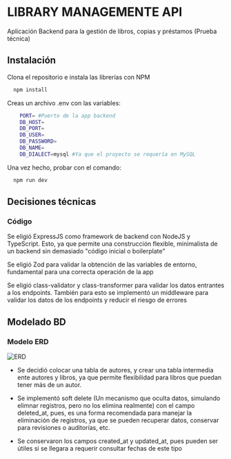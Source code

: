 
# LIBRARY MANAGEMENTE API

Aplicación Backend para la gestión de libros, copias y préstamos (Prueba técnica)

## Instalación

Clona el repositorio e instala las librerías con NPM

```bash
  npm install 
```

Creas un archivo .env con las variables:

```bash
    PORT= #Puerto de la app backend
    DB_HOST=
    DB_PORT=
    DB_USER=
    DB_PASSWORD=
    DB_NAME=
    DB_DIALECT=mysql #Ya que el proyecto se requería en MySQL

```

Una vez hecho, probar con el comando:

```bash
  npm run dev 
```

## Decisiones técnicas

### Código

Se eligió ExpressJS como framework de backend con NodeJS y TypeScript. Esto, ya que permite una construcción flexible, minimalista de un backend sin demasiado "código inicial o boilerplate"

Se eligió Zod para validar la obtención de las variables de entorno, fundamental para una correcta operación de la app

Se eligió class-validator y class-transformer para validar los datos entrantes a los endpoints. También para esto se implementó un middleware para validar los datos de los endpoints y reducir el riesgo de errores

## Modelado BD

### Modelo ERD

![ERD](https://res.cloudinary.com/ds5cm1lds/image/upload/v1745812765/erd_mzw1ro.png)

- Se decidió colocar una tabla de autores, y crear una tabla intermedia ente autores y libros, ya que permite flexibilidad para libros que puedan tener más de un autor.

- Se implementó soft delete (Un mecanismo que oculta datos, simulando elimnar registros, pero no los elimina realmente) con el campo deleted_at, pues, es una forma recomendada para manejar la eliminación de registros, ya que se pueden recuperar datos, conservar para  revisiones o auditorías, etc.

- Se conservaron los campos created_at y updated_at, pues pueden ser útiles si se llegara a requerir consultar fechas de este tipo
